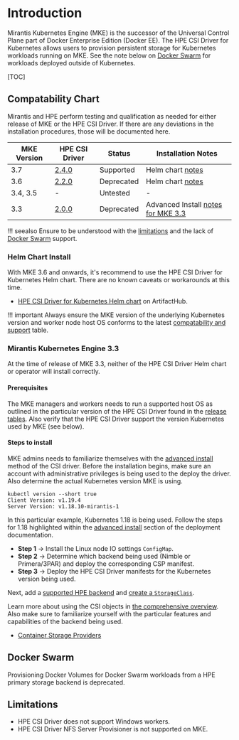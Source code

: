 # Introduction

Mirantis Kubernetes Engine (MKE) is the successor of the Universal Control Plane part of Docker Enterprise Edition (Docker EE). The HPE CSI Driver for Kubernetes allows users to provision persistent storage for Kubernetes workloads running on MKE. See the note below on [Docker Swarm](#docker_swarm) for workloads deployed outside of Kubernetes.

[TOC]

## Compatability Chart

Mirantis and HPE perform testing and qualification as needed for either release of MKE or the HPE CSI Driver. If there are any deviations in the installation procedures, those will be documented here.

| MKE Version | HPE CSI Driver | Status | Installation Notes | 
| ------------| -------------- | ------ | ------------------ |
| 3.7         | [2.4.0](../../archive.md#hpe_csi_driver_for_kubernetes_240) | Supported | Helm chart [notes](#helm_chart_install) |
| 3.6         | [2.2.0](../../archive.md#hpe_csi_driver_for_kubernetes_220) | Deprecated | Helm chart [notes](#helm_chart_install) |
| 3.4, 3.5    | -              | Untested | - |
| 3.3         | [2.0.0](../../archive.md#hpe_csi_driver_for_kubernetes_200) | Deprecated | Advanced Install [notes for MKE 3.3 ](#mirantis_kubernetes_engine_33) | 

!!! seealso
    Ensure to be understood with the [limitations](#limitations) and the lack of [Docker Swarm](#docker_swarm) support.

### Helm Chart Install

With MKE 3.6 and onwards, it's recommend to use the HPE CSI Driver for Kubernetes Helm chart. There are no known caveats or workarounds at this time.

- [HPE CSI Driver for Kubernetes Helm chart](https://artifacthub.io/packages/helm/hpe-storage/hpe-csi-driver) on ArtifactHub.

!!! important
    Always ensure the MKE version of the underlying Kubernetes version and worker node host OS conforms to the latest [compatability and support](../../index.md#compatibility_and_support) table.

### Mirantis Kubernetes Engine 3.3

At the time of release of MKE 3.3, neither of the HPE CSI Driver Helm chart or operator will install correctly.

#### Prerequisites

The MKE managers and workers needs to run a supported host OS as outlined in the particular version of the HPE CSI Driver found in the [release tables](../../index.md#compatibility_and_support). Also verify that the HPE CSI Driver support the version Kubernetes used by MKE (see below).

#### Steps to install

MKE admins needs to familiarize themselves with the [advanced install](../../deployment.md#advanced_install) method of the CSI driver. Before the installation begins, make sure an account with administrative privileges is being used to the deploy the driver. Also determine the actual Kubernetes version MKE is using. 

```text
kubectl version --short true
Client Version: v1.19.4
Server Version: v1.18.10-mirantis-1
```

In this particular example, Kubernetes 1.18 is being used. Follow the steps for 1.18 highlighted within the [advanced install](../../deployment.md#common) section of the deployment documentation.

- **Step 1** → Install the Linux node IO settings `ConfigMap`.
- **Step 2** → Determine which backend being used (Nimble or Primera/3PAR) and deploy the corresponding CSP manifest.
- **Step 3** → Deploy the HPE CSI Driver manifests for the Kubernetes version being used.

Next, add a [supported HPE backend](../../deployment.md#add_an_hpe_storage_backend) and [create a `StorageClass`](../../using.md#base_storageclass_parameters).

Learn more about using the CSI objects in [the comprehensive overview](../../using.md). Also make sure to familiarize yourself with the particular features and capabilities of the backend being used.

- [Container Storage Providers](../../container_storage_provider/index.md)

## Docker Swarm

Provisioning Docker Volumes for Docker Swarm workloads from a HPE primary storage backend is deprecated.

## Limitations

- HPE CSI Driver does not support Windows workers.
- HPE CSI Driver NFS Server Provisioner is not supported on MKE.
